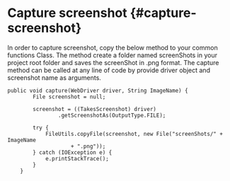 # Capture screenshot {#capture-screenshot}

In order to capture screenshot, copy the below method to your common functions Class. The method create a folder named screenShots in your project root folder and saves the screenShot in .png format. The capture method can be called at any line of code by provide driver object and screenshot name as arguments.

```
public void capture(WebDriver driver, String ImageName) {
        File screenshot = null;

        screenshot = ((TakesScreenshot) driver)
                .getScreenshotAs(OutputType.FILE);

        try {
            FileUtils.copyFile(screenshot, new File("screenShots/" + ImageName
                    + ".png"));
        } catch (IOException e) {
            e.printStackTrace();
        }
    }
```



